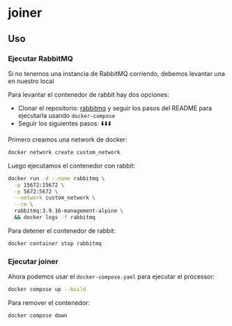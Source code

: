 # joiner

## Uso

### Ejecutar RabbitMQ

Si no tenemos una instancia de RabbitMQ corriendo, debemos levantar una en nuestro local

Para levantar el contenedor de rabbit hay dos opciones:

- Clonar el repositorio: [rabbitmq](https://github.com/Trabajo-profesional-grupo-21/rabbitmq) y seguir los pasos del README para ejecutarla usando `docker-compose`
- Seguir los siguientes pasos: ⬇️⬇️⬇️

Primero creamos una network de docker:

```bash
docker network create custom_network
```

Luego ejecutamos el contenedor con rabbit:

```bash
docker run -d --name rabbitmq \
  -p 15672:15672 \
  -p 5672:5672 \
  --network custom_network \
  --rm \
  rabbitmq:3.9.16-management-alpine \
  && docker logs -f rabbitmq
```

Para detener el contenedor de rabbit:

```bash
docker container stop rabbitmq
```


### Ejecutar joiner

Ahora podemos usar el `docker-compose.yaml` para ejecutar el processor:

```bash
docker compose up --build
```

Para remover el contenedor:
```bash
docker compose down
```
